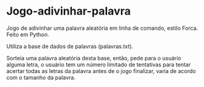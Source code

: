 # Jogo-adivinhar-palavra

Jogo de adivinhar uma palavra aleatória em linha de comando, estilo Forca. Feito em Python.

Utiliza a base de dados de palavras (palavras.txt).

Sorteia uma palavra aleatória desta base, então, pede para o usuário alguma letra, o usuário tem um número limitado de tentativas para tentar acertar todas as letras da palavra antes de o jogo finalizar, varia de acordo com o tamanho da palavra.
